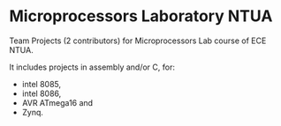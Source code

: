 # Microprocessors Laboratory NTUA
Team Projects (2 contributors) for Microprocessors Lab course of ECE NTUA.

It includes projects in assembly and/or C, for:
* intel 8085, 
* intel 8086, 
* AVR ATmega16 and 
* Zynq.
